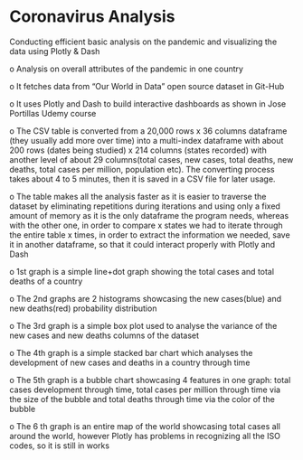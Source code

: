 # Coronavirus Analysis
Conducting efficient basic analysis on the pandemic and visualizing the data using Plotly &amp; Dash

o Analysis on overall attributes of the pandemic in one country

o It fetches data from “Our World in Data” open source dataset in Git-Hub

o It uses Plotly and Dash to build interactive dashboards as shown in Jose Portillas Udemy course

o The CSV table is converted from a 20,000 rows x 36 columns dataframe (they usually add more
  over time) into a multi-index dataframe with about 200 rows (dates being studied) x 214 columns
  (states recorded) with another level of about 29 columns(total cases, new cases, total deaths, new
  deaths, total cases per million, population etc). The converting process takes about 4 to 5 minutes,
  then it is saved in a CSV file for later usage.

o The table makes all the analysis faster as it is easier to traverse the dataset by eliminating
  repetitions during iterations and using only a fixed amount of memory as it is the only dataframe
  the program needs, whereas with the other one, in order to compare x states we had to iterate
  through the entire table x times, in order to extract the information we needed, save it in another
  dataframe, so that it could interact properly with Plotly and Dash

o 1st graph is a simple line+dot graph showing the total cases and total deaths of a country

o The 2nd graphs are 2 histograms showcasing the new cases(blue) and new deaths(red) probability
distribution

o The 3rd graph is a simple box plot used to analyse the variance of the new cases and new deaths columns of the dataset

o The 4th graph is a simple stacked bar chart which analyses the development of new cases and deaths in a country through time

o The 5th graph is a bubble chart showcasing 4 features in one graph: total cases development through time, total cases per million through time via the size of the bubble and total deaths through time via the color of the bubble

o The 6 th graph is an entire map of the world showcasing total cases all around the world, however Plotly has problems in recognizing all the ISO codes, so it is still in works
